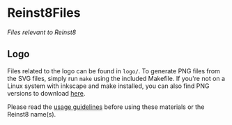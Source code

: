 Reinst8Files
============

*Files relevant to Reinst8*

Logo
----

Files related to the logo can be found in `logo/`. To generate PNG files from the
SVG files, simply run `make` using the included Makefile. If you're not on a
Linux system with inkscape and make installed, you can also find PNG versions to
download [here](http://reinst8.org.uk/logo/).

Please read the [usage guidelines](https://github.com/Reinstate/Reinst8Files/blob/master/GUIDELINES.md)
before using these materials or the Reinst8 name(s).